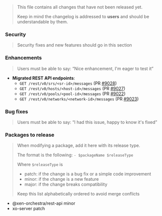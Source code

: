 > This file contains all changes that have not been released yet.
>
> Keep in mind the changelog is addressed to **users** and should be
> understandable by them.

### Security

> Security fixes and new features should go in this section

### Enhancements

> Users must be able to say: “Nice enhancement, I'm eager to test it”

- **Migrated REST API endpoints**:
  - `GET /rest/v0/srs/<sr-id>/messages` (PR [#9028](https://github.com/vatesfr/xen-orchestra/pull/9028))
  - `GET /rest/v0/hosts/<host-id>/messages` (PR [#9027](https://github.com/vatesfr/xen-orchestra/pull/9027))
  - `GET /rest/v0/pools/<pool-id>/messages` (PR [#9022](https://github.com/vatesfr/xen-orchestra/pull/9022))
  - `GET /rest/v0/networks/<network-id>/messages` (PR [#9023](https://github.com/vatesfr/xen-orchestra/pull/9023))


### Bug fixes

> Users must be able to say: “I had this issue, happy to know it's fixed”

### Packages to release

> When modifying a package, add it here with its release type.
>
> The format is the following: `- $packageName $releaseType`
>
> Where `$releaseType` is
>
> - patch: if the change is a bug fix or a simple code improvement
> - minor: if the change is a new feature
> - major: if the change breaks compatibility
>
> Keep this list alphabetically ordered to avoid merge conflicts

<!--packages-start-->

- @xen-orchestra/rest-api minor
- xo-server patch

<!--packages-end-->
